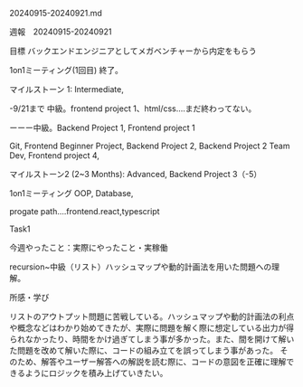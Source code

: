 
20240915-20240921.md

週報　20240915-20240921

目標 バックエンドエンジニアとしてメガベンチャーから内定をもらう

1on1ミーティング(1回目) 終了。

マイルストーン 1: Intermediate, 

-9/21まで
中級。frontend project 1、html/css....まだ終わってない。

ーーー中級。Backend Project 1, Frontend project 1

 Git, Frontend Beginner Project, Backend Project 2,
 Backend Project 2 Team Dev, Frontend project 4,

マイルストーン2 (2~3 Months): Advanced, Backend Project 3（-5）

1on1ミーティング
OOP, Database,



progate path....frontend.react,typescript



Task1

今週やったこと：実際にやったこと・実稼働

recursion~中級（リスト）ハッシュマップや動的計画法を用いた問題への理解。

所感・学び

リストのアウトプット問題に苦戦している。ハッシュマップや動的計画法の利点や概念などはわかり始めてきたが、実際に問題を解く際に想定している出力が得られなかったり、時間をかけ過ぎてしまう事が多かった。また、間を開けて解いた問題を改めて解いた際に、コードの組み立てを誤ってしまう事があった。
そのため、解答やユーザー解答への解説を読む際に、コードの意図を正確に理解できるようにロジックを積み上げていきたい。



